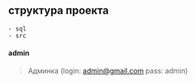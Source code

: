 ## структура проекта

    - sql
    - src  

#### admin
> Админка (login: admin@gmail.com  pass: admin)
              
